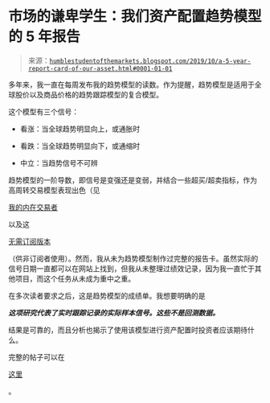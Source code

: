 <!--yml

类别：未分类

日期：2024-05-18 02:25:14

-->

# 市场的谦卑学生：我们资产配置趋势模型的 5 年报告

> 来源：[`humblestudentofthemarkets.blogspot.com/2019/10/a-5-year-report-card-of-our-asset.html#0001-01-01`](https://humblestudentofthemarkets.blogspot.com/2019/10/a-5-year-report-card-of-our-asset.html#0001-01-01)

多年来，我一直在每周发布我的趋势模型的读数。作为提醒，趋势模型是适用于全球股价以及商品价格的趋势跟踪模型的复合模型。

这个模型有三个信号：

+   看涨：当全球趋势明显向上，或通胀时

+   看跌：当全球趋势明显向下，或通缩时

+   中立：当趋势信号不可辨

趋势模型的一阶导数，即信号是变强还是变弱，并结合一些超买/超卖指标，作为高周转交易模型表现出色（见

[我的内在交易者](https://humblestudentofthemarkets.com/my-inner-trader/)

以及这

[无需订阅版本](https://humblestudentofthemarkets.com/trading-track-record/)

（供非订阅者使用）。然而，我从未为趋势模型制作过完整的报告卡。虽然实际的信号日期一直都可以在网站上找到，但我从未整理过绩效记录，因为我一直忙于其他项目，而这个任务从未成为重中之重。

在多次读者要求之后，这是趋势模型的成绩单。我想要明确的是

***这项研究代表了实时跟踪记录的实际样本信号。这些不是回测数据。***

结果是可靠的，而且分析也揭示了使用该模型进行资产配置时投资者应该期待什么。

完整的帖子可以在

[这里](https://humblestudentofthemarkets.com/2019/10/08/a-5-year-report-card-of-our-asset-allocation-trend-model/)

。

